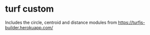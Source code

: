 # turf custom

Includes the circle, centroid and distance modules from https://turfjs-builder.herokuapp.com/
